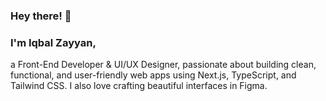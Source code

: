 ### Hey there! 👋

### I'm Iqbal Zayyan, 
a Front-End Developer & UI/UX Designer, passionate about building clean, functional, and user-friendly web apps using Next.js, TypeScript, and Tailwind CSS. I also love crafting beautiful interfaces in Figma.
